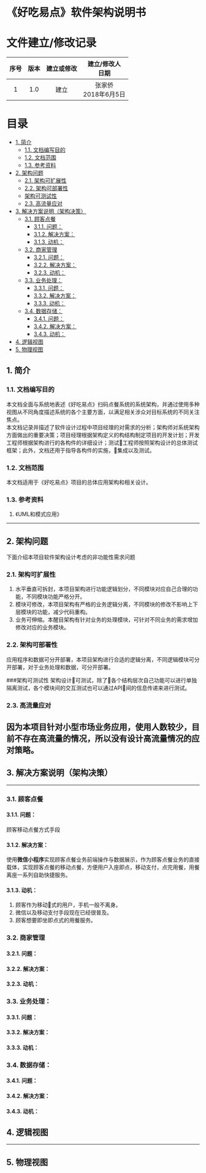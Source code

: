 # 《好吃易点》软件架构说明书

# 文件建立/修改记录
|序号 |版本|建立或修改|建立/修改人</br>日期|
|:--:|:--:|:-----:|:----------------:|
|1   |1.0 |建立   |张家侨</br>2018年6月5日|

# 目录
<!-- TOC depthFrom:2 -->

- [1. 简介](#1-简介)
    - [1.1. 文档编写目的](#11-文档编写目的)
    - [1.2. 文档范围](#12-文档范围)
    - [1.3. 参考资料](#13-参考资料)
- [2. 架构问题](#2-架构问题)
    - [2.1. 架构可扩展性](#21-架构可扩展性)
    - [2.2. 架构可部署性](#22-架构可部署性)
    - [架构可测试性](#架构可测试性)
    - [2.3. 高流量应对](#23-高流量应对)
- [3. 解决方案说明（架构决策）](#3-解决方案说明架构决策)
    - [3.1. 顾客点餐](#31-顾客点餐)
        - [3.1.1. 问题：](#311-问题)
        - [3.1.2. 解决方案：](#312-解决方案)
        - [3.1.3. 动机：](#313-动机)
    - [3.2. 商家管理](#32-商家管理)
        - [3.2.1. 问题：](#321-问题)
        - [3.2.2. 解决方案：](#322-解决方案)
        - [3.2.3. 动机：](#323-动机)
    - [3.3. 业务处理：](#33-业务处理)
        - [3.3.1. 问题：](#331-问题)
        - [3.3.2. 解决方案：](#332-解决方案)
        - [3.3.3. 动机：](#333-动机)
    - [3.4. 数据存储：](#34-数据存储)
        - [3.4.1. 问题：](#341-问题)
        - [3.4.2. 解决方案：](#342-解决方案)
        - [3.4.3. 动机：](#343-动机)
- [4. 逻辑视图](#4-逻辑视图)
- [5. 物理视图](#5-物理视图)

<!-- /TOC -->

## 1. 简介
### 1.1. 文档编写目的
本文档全面与系统地表述《好吃易点》扫码点餐系统的系统架构，并通过使用多种视图从不同角度描述系统的各个主要方面，以满足相关涉众对目标系统的不同关注焦点。<br>
本文档记录并描述了软件设计过程中项目经理的对需求的分析；架构师对系统架构方面做出的重要决策；项目经理根据架构定义的构结构制定项目的开发计划；开发工程师根据架构进行的各构件的详细设计；测试工程师按照架构设计的总体测试框架；此外，文档还用于指导各构件的实施，集成以及测试。

### 1.2. 文档范围
本文档适用于《好吃易点》项目的总体应用架构和相关设计。

### 1.3. 参考资料
1. 《UML和模式应用》
---
## 2. 架构问题
下面介绍本项目软件架构设计考虑的非功能性需求问题
### 2.1. 架构可扩展性
1. 水平垂直可拆封，本项目架构进行功能逻辑划分，不同模块对应自己合理的功能，不同模块功能严格分开。
2. 模块可修改，本项目架构有严格的业务逻辑分离，不同模块的修改不影响上下层模块的功能，减少代码重构。
3. 业务可伸缩。本醒目架构有针对业务的处理模块，可针对不同业务的需求增加修改对应的业务模块。

### 2.2. 架构可部署性
应用程序和数据可分开部署，本项目架构进行合适的逻辑分离，不同逻辑模块可分开部署，对于业务处理和数据，可分开部署。

###架构可测试性
架构设计可测试，除了各个结构层次自己功能可以进行单独隔离测试，各个模块间的交互测试也可以通过API间的信息传递来进行测试。

### 2.3. 高流量应对
因为本项目针对小型市场业务应用，使用人数较少，目前不存在高流量的情况，所以没有设计高流量情况的应对策略。
---
## 3. 解决方案说明（架构决策）
---
### 3.1. 顾客点餐
#### 3.1.1. 问题：
顾客移动点餐方式手段
#### 3.1.2. 解决方案：
使用**微信小程序**实现顾客点餐业务前端操作与数据展示，作为顾客点餐业务的直接载体，实现顾客点餐的移动点餐，方便用户入座即点，移动支付，点完用餐，用餐离座一系列自助快捷服务。
#### 3.1.3. 动机：
1. 顾客作为移动式的用户，手机一般不离身。
2. 微信以及移动支付手段现在已经很普及。
3. 顾客想要即坐即点式的用餐服务。

### 3.2. 商家管理
#### 3.2.1. 问题：

#### 3.2.2. 解决方案：

#### 3.2.3. 动机：

### 3.3. 业务处理：
#### 3.3.1. 问题：

#### 3.3.2. 解决方案：

#### 3.3.3. 动机：

### 3.4. 数据存储：
#### 3.4.1. 问题：

#### 3.4.2. 解决方案：

#### 3.4.3. 动机：

## 4. 逻辑视图
---
## 5. 物理视图
